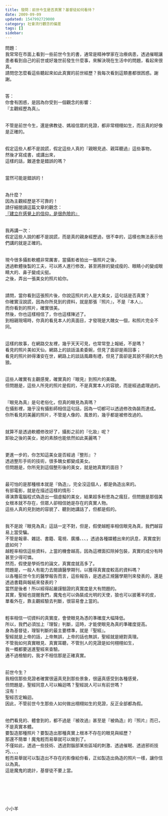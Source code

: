 ```yaml
---
title: 發問：前世今生是否真實？基督徒如何看待？
date: 2009-09-09
updated: 1547992729000
category: 社會流行觀念的偏差
tags: []
sidebar: 
---
```


<p>問題：<br/>我常常在市面上看到一些前世今生的書，通常是精神學家在治療病患，透過催眠讓患者看到自己的前世或好幾世前發生什麼事，來解決現在生活中的問題，看起來很真。<br/>請問您怎麼看這些聽起來如此真實的前世經歷？我每次看到這類書都很困惑。謝謝。<br/><!--more--><br/><br/>答：<br/>你會有困惑，是因為你受到一個觀念的影響：<br/>『主觀經歷為真』。<br/> <br/><br/>不管是前世今生，還是佛教徒、媽祖信眾的見證，都非常栩栩如生，而且真的好像是正確的。<br/> <br/><br/>假定這些人都不是說謊，假定這些人真的『親眼見過、親耳聽過』這些事物，<br/>然後才寫成書，或講出來，<br/>這樣的話，難道會是錯誤的嗎？<br/> <br/><br/>當然可能是錯誤的！<br/> <br/><br/>為什麼？<br/>因為主觀經歷是不可靠的！<br/>請仔細閱讀這篇文章的觀念：<br/><a href="/posts/269191944">『建立在感覺上的信仰，是很危險的』</a><br/> <br/><br/>我再講一次：<br/>假定這些人說的都不是說謊，而是真的親身經歷過，很不幸的，這樣也無法表示他們講的就是正確的。<br/> <br/><br/>現今很多攝影軟體非常厲害，當攝影者拍出一張照片之後，<br/>透過軟體後製的工夫，可以將人進行修改，甚至將胖的變成瘦的、眼睛小的變成眼睛大的、鼻子變成尖挺。<br/>之後，弄出一張美女的照片給你。<br/> <br/><br/>請問，當你看到這張照片後，你說這照片的人是大美女，這句話是否真實？<br/>你確實沒說謊，因為你所見到的資料，就是那張『照片』，不是『本人』，<br/>而你看到的照片，確實很美。<br/>然後，你也這樣相信了，你也這樣陳述了。<br/>到相親現場時，你真的看見本人的真面目，才發現是大醜女一個，和照片完全不同。<br/><br/><br/>這樣的故事，在網路交友裡，幾乎天天可見，也常常登上報紙，不是嗎？<br/>看見的照片美如天仙，網路上的談話溫柔委婉，但見了面卻是兩回事；<br/>看見的照片帥得潘安在世，網路上的談話風趣有禮，但見了面卻是其貌不揚的大色狼。<br/> <br/><br/>這些人確實有主觀感覺，確實真的『眼見』到照片的美醜。<br/>但問題是，這些人所見的照片是假的，不是真實本人的容貌，而是經過處理過的。<br/> <br/><br/>『眼見為真』是句老俗化，但真的眼見為真嗎？<br/>在攝影裡，幾乎沒有攝影師相信這句話，因為一切都可以透過修改偽裝而達成。<br/>你所看見的美麗的照片，不管是人像的、風景的，幾乎都是被修改過的。<br/> <br/><br/>就算不是透過軟體修改好了，攝影之前的『化妝』呢？<br/>卸妝之後的美女，她的素顏也能依然如此美麗嗎？<br/> <br/><br/>更進一步的，你怎知這美女是否經過『整形』？<br/>透過整形手術的技術，很多醜女都變成美女。<br/>但問題是，你所見到這個整形後的美女，就是她真實的面目？<br/> <br/><br/>最可怕的是那種根本就是『偽造』，完全沒這個人，都是偽造出來的。<br/>有部電影，就是在描述這樣的情形：<br/>導演靠電腦程式偽造出一個虛擬的美女，結果超多粉思為之瘋狂，但問題是那個美女根本就不存在，但眾人卻相信她是存在的真實人物。<br/>這些人真的見到她的容貌了、聽到她講話了，但都是假的。<br/><br/><br/>我不是說『眼見為真』這話一定不對，但是，假使越輕率相信眼見為真，我們越容易上當受騙。<br/>不管是報章、雜誌、書籍、電視、廣播、、、，透過各種媒體出來的訊息，真實度到底如何？<br/>越輕率相信這些資料，上當的機會越高，因為這裡面扣除掉包裝，真實的成分有時甚至少得可憐。<br/>然而，假使是學術性的論文，真實度就高多了。<br/>問題是，一般人有能力去閱讀醫學期刊，以獲得真實度較高的資料嗎？<br/>以各種前世今生的醫學報告而言，這些報告，是透過正規醫學期刊來發表的，還是透過書籍與報紙來發表的？<br/>當然是後者！所以經得起嚴謹驗證的真實度是大有問題的。<br/>其實，聖經也提醒我們，魔鬼也可以偽裝成光明的天使，狼也可以披著羊的皮，<br/>單看外在，靠主觀經驗去判斷，很容易會上當的。<br/> <br/><br/>輕率相信一切資料的真實度，會使眼見為憑的準確度大幅降低。<br/>所以，我們必須加上『理智』判斷，這時，才能使眼見為真的準確度提高。<br/>身為基督徒，理智判斷的最主要標準，就是『聖經』。<br/>聖經就是上帝的話，上帝無誤，上帝的話也無誤，聖經就是絕對真理。<br/>不管我如何真實眼見、真實耳聽，不管別人的見證是如何栩栩如生，<br/>我一概都要送進聖經來查驗。<br/>通不過檢驗的，我才不相信那是正確真實。<br/> <br/><br/>前世今生？<br/>我相信那些見證者確實很逼真見到那些景象，很逼真感受到各種感覺，<br/>但問題是，聖經同意人可以輪迴嗎？聖經說人可以有前世嗎？<br/>沒有！<br/>聖經否定輪迴。<br/>因此，不管前世今生那些人如何做出栩栩如生的見證，反正全部都為假。<br/> <br/><br/>他們看見的、體會到的，都不過是『被改過』甚至是『被偽造』的『照片』而已，<br/>不是真實本體。<br/>要製造那種照片？要製造出那種真實上根本不存在的眼見與經歷？<br/>那還不簡單！魔鬼輕而易舉就可以做到了。<br/>不僅如此，透過一些技術、透過對腦部某些區域的刺激、透過催眠、透過邪術技巧、、、，<br/>輕而易舉就可以製造出不存在的影像給你看，正如製造出偽造的照片一樣，讓你信以為真。<br/>這是魔鬼的詭計，基督徒不要上當。<br/> <br/><br/><br/><br/><br/> <br/>小小羊<br/><br/><br/><br/><br/></p>